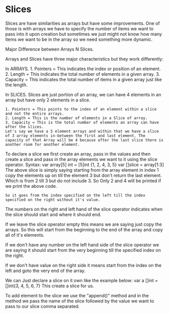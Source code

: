 # Slices

Slices are have similarities as arrays but have some improvements. One of those is with arrays we have to specify the number of items we want to pass into it upon creation but sometimes we just might not know how many items we want to be in the array so we need something more dynamic.

Major Difference between Arrays N Slices.

Arrays and Slices have three major characteristics but they work differently:

In ARRAYS.
    1. Pointers = This indicates the index or position of an element.
    2. Length = This indicates the total number of elements in a given array.
    3. Capacity = This indicates the total number of items in a given array just like the length.

In SLICES.
    Slices are just portion of an array, we can have 4 elements in an array but have only 2 elements in a slice.

    1. Pointers = This points to the index of an element within a slice and not the entire arrays.
    2. Length = This is the number of elements in a Slice of array.
    3. Capacity = This is the total number of elements an array can have after the slices.
    Let's say we have a 5 element arrays and within that we have a slice of 3 array elements in-between the first and last element. The capacity of that Array will be 4 because after the last slice there is another room for another element.

To declare a slice we first create an array, pass in the values and then create a slice and pass in the array elements we want to it using the slice operator.
    Syntax:
        var array[5] int = [5]int {1, 2, 4, 3, 5}
        var []slice = array[1:3]
    The above slice is simply saying starting from the array element in index 1 copy the elements up on till the element 3 but don't return the last element. Which is from 2 till 3 but do not include 3. So Only 2 and 4 will be printed if we print the above code.

    So it goes from the index specified on the left till the index specified on the right without it's value.

The numbers on the right and left hand of the slice operator indicates when the slice should start and where it should end.

If we leave the slice operator empty this means we are saying just copy the arrays. So this will start from the beginning to the end of the array and copy all of it's elements.

If we don't have any number on the left hand side of the slice operator we are saying it should start from the very beginning till the specified index on the right.

If we don't have value on the right side it means start from the index on the left and goto the very end of the array.

We can Just declare a slice on it own like the example below:
    var a []int = []int{3, 4, 5, 6, 7}
    This create a slice for us.

To add element to the slice we use the "append()" method and in the method we pass the name of the slice followed by the value we want to pass to our slice comma separated.
